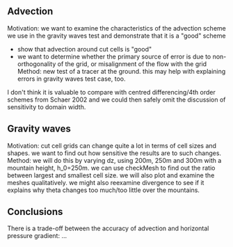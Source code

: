 
Advection
---------
Motivation: we want to examine the characteristics of the advection scheme we use in the gravity waves test and demonstrate that it is a "good" scheme
- show that advection around cut cells is "good"
- we want to determine whether the primary source of error is due to non-orthogonality of the grid, or misalignment of the flow with the grid
Method: new test of a tracer at the ground.  this may help with explaining errors in gravity waves test case, too.

I don't think it is valuable to compare with centred differencing/4th order schemes from Schaer 2002 and we could then safely omit the discussion of sensitivity to domain width.


Gravity waves
-------------
Motivation: cut cell grids can change quite a lot in terms of cell sizes and shapes.  we want to find out how sensitive the results are to such changes.
Method: we will do this by varying dz, using 200m, 250m and 300m with a mountain height, h_0=250m.  we can use checkMesh to find out the ratio between largest and smallest cell size.  we will also plot and examine the meshes qualitatively.  we might also reexamine divergence to see if it explains why theta changes too much/too little over the mountains.

Conclusions
-----------
There is a trade-off between the accuracy of advection and horizontal pressure gradient: ...
